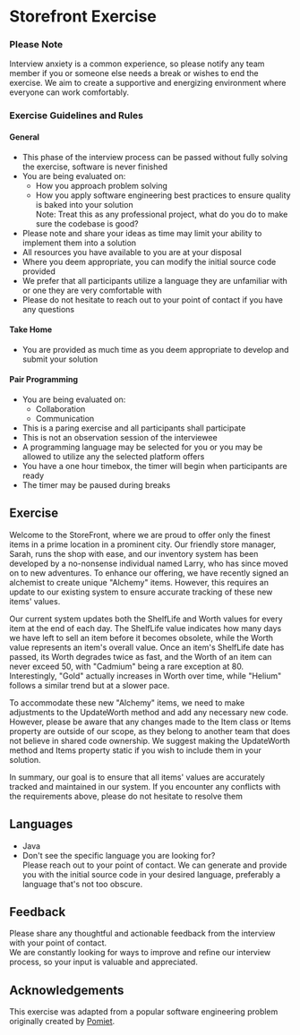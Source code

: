 # Storefront Exercise

### Please Note 

Interview anxiety is a common experience, so please notify any team member if you or someone else needs a break or wishes to end the exercise. We aim to create a supportive and energizing environment where everyone can work comfortably.

### Exercise Guidelines and Rules

#### General

- This phase of the interview process can be passed without fully solving the exercise, software is never finished
- You are being evaluated on:
    - How you approach problem solving
    - How you apply software engineering best practices to ensure quality is baked into your solution \
      Note: Treat this as any professional project, what do you do to make sure the codebase is good?
- Please note and share your ideas as time may limit your ability to implement them into a solution
- All resources you have available to you are at your disposal
- Where you deem appropriate, you can modify the initial source code provided
- We prefer that all participants utilize a language they are unfamiliar with or one they are very comfortable with
- Please do not hesitate to reach out to your point of contact if you have any questions

#### Take Home

- You are provided as much time as you deem appropriate to develop and submit your solution


#### Pair Programming
- You are being evaluated on:
    - Collaboration
    - Communication
- This is a paring exercise and all participants shall participate
- This is not an observation session of the interviewee
- A programming language may be selected for you or you may be allowed to utilize any the selected platform offers
- You have a one hour timebox, the timer will begin when participants are ready
- The timer may be paused during breaks

## Exercise

Welcome to the StoreFront, where we are proud to offer only the finest items in a prime location in a prominent city. Our friendly store manager, Sarah, runs the shop with ease, and our inventory system has been developed by a no-nonsense individual named Larry, who has since moved on to new adventures. To enhance our offering, we have recently signed an alchemist to create unique "Alchemy" items. However, this requires an update to our existing system to ensure accurate tracking of these new items' values.

Our current system updates both the ShelfLife and Worth values for every item at the end of each day. The ShelfLife value indicates how many days we have left to sell an item before it becomes obsolete, while the Worth value represents an item's overall value. Once an item's ShelfLife date has passed, its Worth degrades twice as fast, and the Worth of an item can never exceed 50, with "Cadmium" being a rare exception at 80. Interestingly, "Gold" actually increases in Worth over time, while "Helium" follows a similar trend but at a slower pace.

To accommodate these new "Alchemy" items, we need to make adjustments to the UpdateWorth method and add any necessary new code. However, please be aware that any changes made to the Item class or Items property are outside of our scope, as they belong to another team that does not believe in shared code ownership. We suggest making the UpdateWorth method and Items property static if you wish to include them in your solution.

In summary, our goal is to ensure that all items' values are accurately tracked and maintained in our system. If you encounter any conflicts with the requirements above, please do not hesitate to resolve them

## Languages 
- Java
- Don't see the specific language you are looking for? \
  Please reach out to your point of contact. We can generate and  provide you with the initial source code in your desired language, preferably a language that's not too obscure.

## Feedback

Please share any thoughtful and actionable feedback from the interview with your point of contact. \
We are constantly looking for ways to improve and refine our interview process, so your input is valuable and appreciated.

## Acknowledgements

This exercise was adapted from a popular software engineering problem originally created by [Pomiet](https://www.pomiet.com/).
